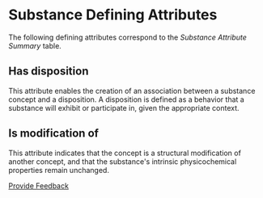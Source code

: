 # Substance Defining Attributes

The following defining attributes correspond to the  _Substance Attribute Summary_ table.

## Has disposition

This attribute enables the creation of an association between a substance concept and a disposition. A disposition is defined as a behavior that a substance will exhibit or participate in, given the appropriate context.

## Is modification of

This attribute indicates that the concept is a structural modification of another concept, and that the substance's intrinsic physicochemical properties remain unchanged. 






<a href="https://docs.google.com/forms/d/e/1FAIpQLScTmbZIf0UEQwYDkY27EEWBkaiYkHSbR0_9DmFrMLXoQLyL7Q/viewform?usp=pp_url&entry.1767247133=SCT+Editorial+Guide&entry.670899847=Substance%20Defining%20Attributes" class="button primary">Provide Feedback</a>

